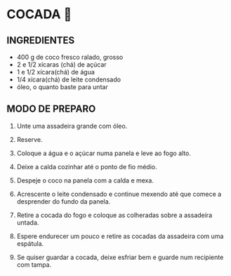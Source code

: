 # COCADA 🥥



## INGREDIENTES

- 400 g de coco fresco ralado, grosso
- 2 e 1/2 xícaras (chá) de açúcar
- 1 e 1/2 xícara(chá) de água
- 1/4 xícara(chá) de leite condensado
- óleo, o quanto baste para untar 



## MODO DE PREPARO

1. Unte uma assadeira grande com óleo.

2. Reserve.

3. Coloque a água e o açúcar numa panela e leve ao fogo alto.

4. Deixe a calda cozinhar até o ponto de fio médio.

5. Despeje o coco na panela com a calda e mexa.

6. Acrescente o leite condensado e continue mexendo até que comece a desprender do fundo da panela.

7. Retire a cocada do fogo e coloque as colheradas sobre a assadeira untada.

8. Espere endurecer um pouco e retire as cocadas da assadeira com uma espátula.

9. Se quiser guardar a cocada, deixe esfriar bem e guarde num recipiente com tampa.

   

